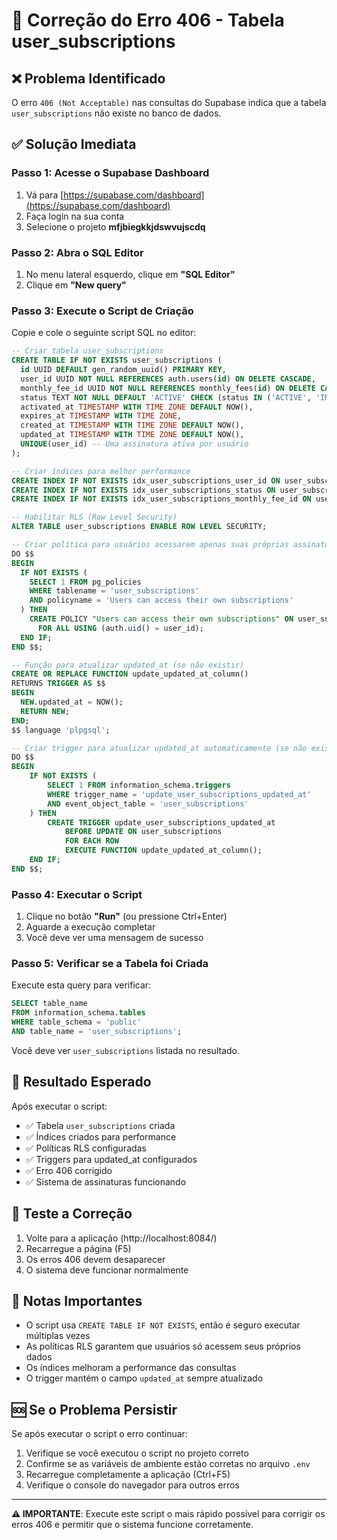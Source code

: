 # 🔧 Correção do Erro 406 - Tabela user_subscriptions

## ❌ Problema Identificado

O erro `406 (Not Acceptable)` nas consultas do Supabase indica que a tabela `user_subscriptions` não existe no banco de dados.

## ✅ Solução Imediata

### Passo 1: Acesse o Supabase Dashboard

1. Vá para [https://supabase.com/dashboard](https://supabase.com/dashboard)
2. Faça login na sua conta
3. Selecione o projeto **mfjbiegkkjdswvujscdq**

### Passo 2: Abra o SQL Editor

1. No menu lateral esquerdo, clique em **"SQL Editor"**
2. Clique em **"New query"**

### Passo 3: Execute o Script de Criação

Copie e cole o seguinte script SQL no editor:

```sql
-- Criar tabela user_subscriptions
CREATE TABLE IF NOT EXISTS user_subscriptions (
  id UUID DEFAULT gen_random_uuid() PRIMARY KEY,
  user_id UUID NOT NULL REFERENCES auth.users(id) ON DELETE CASCADE,
  monthly_fee_id UUID NOT NULL REFERENCES monthly_fees(id) ON DELETE CASCADE,
  status TEXT NOT NULL DEFAULT 'ACTIVE' CHECK (status IN ('ACTIVE', 'INACTIVE', 'CANCELLED', 'EXPIRED')),
  activated_at TIMESTAMP WITH TIME ZONE DEFAULT NOW(),
  expires_at TIMESTAMP WITH TIME ZONE,
  created_at TIMESTAMP WITH TIME ZONE DEFAULT NOW(),
  updated_at TIMESTAMP WITH TIME ZONE DEFAULT NOW(),
  UNIQUE(user_id) -- Uma assinatura ativa por usuário
);

-- Criar índices para melhor performance
CREATE INDEX IF NOT EXISTS idx_user_subscriptions_user_id ON user_subscriptions(user_id);
CREATE INDEX IF NOT EXISTS idx_user_subscriptions_status ON user_subscriptions(status);
CREATE INDEX IF NOT EXISTS idx_user_subscriptions_monthly_fee_id ON user_subscriptions(monthly_fee_id);

-- Habilitar RLS (Row Level Security)
ALTER TABLE user_subscriptions ENABLE ROW LEVEL SECURITY;

-- Criar política para usuários acessarem apenas suas próprias assinaturas (se não existir)
DO $$
BEGIN
  IF NOT EXISTS (
    SELECT 1 FROM pg_policies 
    WHERE tablename = 'user_subscriptions' 
    AND policyname = 'Users can access their own subscriptions'
  ) THEN
    CREATE POLICY "Users can access their own subscriptions" ON user_subscriptions
      FOR ALL USING (auth.uid() = user_id);
  END IF;
END $$;

-- Função para atualizar updated_at (se não existir)
CREATE OR REPLACE FUNCTION update_updated_at_column()
RETURNS TRIGGER AS $$
BEGIN
  NEW.updated_at = NOW();
  RETURN NEW;
END;
$$ language 'plpgsql';

-- Criar trigger para atualizar updated_at automaticamente (se não existir)
DO $$
BEGIN
    IF NOT EXISTS (
        SELECT 1 FROM information_schema.triggers 
        WHERE trigger_name = 'update_user_subscriptions_updated_at' 
        AND event_object_table = 'user_subscriptions'
    ) THEN
        CREATE TRIGGER update_user_subscriptions_updated_at
            BEFORE UPDATE ON user_subscriptions
            FOR EACH ROW
            EXECUTE FUNCTION update_updated_at_column();
    END IF;
END $$;
```

### Passo 4: Executar o Script

1. Clique no botão **"Run"** (ou pressione Ctrl+Enter)
2. Aguarde a execução completar
3. Você deve ver uma mensagem de sucesso

### Passo 5: Verificar se a Tabela foi Criada

Execute esta query para verificar:

```sql
SELECT table_name 
FROM information_schema.tables 
WHERE table_schema = 'public' 
AND table_name = 'user_subscriptions';
```

Você deve ver `user_subscriptions` listada no resultado.

## 🎯 Resultado Esperado

Após executar o script:

- ✅ Tabela `user_subscriptions` criada
- ✅ Índices criados para performance
- ✅ Políticas RLS configuradas
- ✅ Triggers para updated_at configurados
- ✅ Erro 406 corrigido
- ✅ Sistema de assinaturas funcionando

## 🚀 Teste a Correção

1. Volte para a aplicação (http://localhost:8084/)
2. Recarregue a página (F5)
3. Os erros 406 devem desaparecer
4. O sistema deve funcionar normalmente

## 📝 Notas Importantes

- O script usa `CREATE TABLE IF NOT EXISTS`, então é seguro executar múltiplas vezes
- As políticas RLS garantem que usuários só acessem seus próprios dados
- Os índices melhoram a performance das consultas
- O trigger mantém o campo `updated_at` sempre atualizado

## 🆘 Se o Problema Persistir

Se após executar o script o erro continuar:

1. Verifique se você executou o script no projeto correto
2. Confirme se as variáveis de ambiente estão corretas no arquivo `.env`
3. Recarregue completamente a aplicação (Ctrl+F5)
4. Verifique o console do navegador para outros erros

---

**⚠️ IMPORTANTE**: Execute este script o mais rápido possível para corrigir os erros 406 e permitir que o sistema funcione corretamente.
